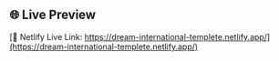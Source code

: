## 🌐 Live Preview

[🔗 Netlify Live Link: https://dream-international-templete.netlify.app/](https://dream-international-templete.netlify.app/)

